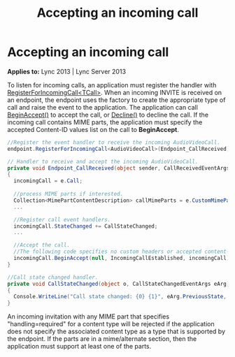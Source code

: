 ﻿---
title: Accepting an incoming call
TOCTitle: Accepting an incoming call
ms:assetid: 22ccda70-841f-47c7-a6ed-c871dd9e71e0
ms:mtpsurl: https://msdn.microsoft.com/library/Dn466004(v=office.15)
ms:contentKeyID: 57102967
ms.date: 07/25/2014
mtps_version: v=office.15
dev_langs:
- csharp
---

# Accepting an incoming call


**Applies to:** Lync 2013 | Lync Server 2013

To listen for incoming calls, an application must register the handler with [RegisterForIncomingCall\<TCall\>](https://msdn.microsoft.com/library/hh382399\(v=office.15\)). When an incoming INVITE is received on an endpoint, the endpoint uses the factory to create the appropriate type of call and raise the event to the application. The application can call [BeginAccept()](https://msdn.microsoft.com/library/hh383161\(v=office.15\)) to accept the call, or [Decline()](https://msdn.microsoft.com/library/hh348897\(v=office.15\)) to decline the call. If the incoming call contains MIME parts, the application must specify the accepted Content-ID values list on the call to **BeginAccept**.

```csharp
//Register the event handler to receive the incoming AudioVideoCall.
endpoint.RegisterForIncomingCall<AudioVideoCall>(Endpoint_CallReceived);

// Handler to receive and accept the incoming AudioVideoCall.
private void Endpoint_CallReceived(object sender, CallReceivedEventArgs<AudioVideoCall> e)
{
  incomingCall = e.Call;
  
  //process MIME parts if interested.
  Collection<MimePartContentDescription> callMimeParts = e.CustomMimeParts;
  ...

  //Register call event handlers. 
  incomingCall.StateChanged += CallStateChanged;
  ...

  //Accept the call.
  //The following code specifies no custom headers or accepted content-ids when accepting the call.
  incomingCall.BeginAccept(null, IncomingCallEstablished, incomingCall);
}

//Call state changed handler.
private void CallStateChanged(object o, CallStateChangedEventArgs eArg)
{
  Console.WriteLine("Call state changed: {0} {1}", eArg.PreviousState, eArg.State);
}
```

An incoming invitation with any MIME part that specifies "handling=required" for a content type will be rejected if the application does not specify the associated content type as a type that is supported by the endpoint. If the parts are in a mime/alternate section, then the application must support at least one of the parts.

